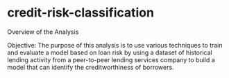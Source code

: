 # credit-risk-classification

Overview of the Analysis

Objective:
The purpose of this analysis is to use various techniques to train and evaluate a model based on loan risk by using a dataset of historical lending activity from a peer-to-peer lending services company to build a model that can identify the creditworthiness of borrowers.
